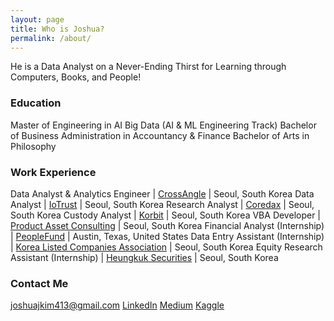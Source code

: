```yaml
---
layout: page
title: Who is Joshua?
permalink: /about/
---
```


He is a Data Analyst on a Never-Ending Thirst for Learning through Computers, Books, and People!

### Education

Master of Engineering in AI Big Data (AI & ML Engineering Track)
Bachelor of Business Administration in Accountancy & Finance
Bachelor of Arts in Philosophy

### Work Experience

Data Analyst & Analytics Engineer | [CrossAngle](https://xangle.io/en) | Seoul, South Korea
Data Analyst | [IoTrust](https://dcentwallet.com) | Seoul, South Korea
Research Analyst | [Coredax](https://www.coredax.com) | Seoul, South Korea
Custody Analyst | [Korbit](https://korbit.co.kr/) | Seoul, South Korea
VBA Developer | [Product Asset Consulting](https://www.productasset.com) | Seoul, South Korea
Financial Analyst (Internship) | [PeopleFund](https://peoplefund.org) | Austin, Texas, United States
Data Entry Assistant (Internship) | [Korea Listed Companies Association](https://www.klca.or.kr) | Seoul, South Korea
Equity Research Assistant (Internship) | [Heungkuk Securities](http://www.heungkuksec.co.kr) | Seoul, South Korea

### Contact Me

[joshuajkim413@gmail.com](mailto:joshuajkim413@gmail.com)
[LinkedIn](https://www.linkedin.com/in/joshuajsk/)
[Medium](joshua-data.medium.com)
[Kaggle](https://www.kaggle.com/joshuajsk)